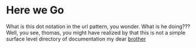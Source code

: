 # Here we Go

What is this dot notation in the url pattern, you wonder. What is he doing???
Well, you see, thomas, you might have realized by that this is not a simple
surface level directory of documentation my dear
<a href="/staff/doc/you.might.have.realized.by.now.that.this.is.not.a.simple.surface.level.directory.of.documentation.my.dear.brother__/"
    >brother</a>
